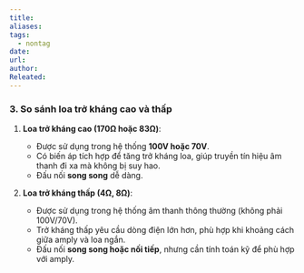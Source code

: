 ```yaml
---
title: 
aliases: 
tags:
  - nontag
date: 
url: 
author: 
Releated:
---
```



### 3. **So sánh loa trở kháng cao và thấp**

1. **Loa trở kháng cao (170Ω hoặc 83Ω)**:
    
    - Được sử dụng trong hệ thống **100V hoặc 70V**.
    - Có biến áp tích hợp để tăng trở kháng loa, giúp truyền tín hiệu âm thanh đi xa mà không bị suy hao.
    - Đấu nối **song song** dễ dàng.
2. **Loa trở kháng thấp (4Ω, 8Ω)**:
    
    - Được sử dụng trong hệ thống âm thanh thông thường (không phải 100V/70V).
    - Trở kháng thấp yêu cầu dòng điện lớn hơn, phù hợp khi khoảng cách giữa amply và loa ngắn.
    - Đấu nối **song song hoặc nối tiếp**, nhưng cần tính toán kỹ để phù hợp với amply.

